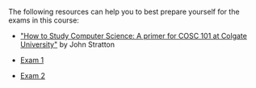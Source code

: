 The following resources can help you to best prepare yourself for the exams in this course:

 - ["How to Study Computer Science: A primer for COSC 101 at Colgate University"](howtostudy) by John Stratton <br/>

 - [Exam 1](exam1)
 - [Exam 2](exam2)